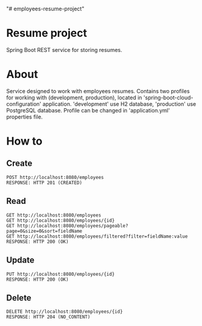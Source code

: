 "# employees-resume-project"

# Resume project

Spring Boot REST service for storing resumes.

# About

Service designed to work with employees resumes.
Contains two profiles for working with (development, production), located in 'spring-boot-cloud-configuration'
application.
'development' use H2 database, 'production' use PostgreSQL database.
Profile can be changed in 'application.yml' properties file.

# How to

## Create

    POST http://localhost:8080/employees
    RESPONSE: HTTP 201 (CREATED)

## Read

    GET http://localhost:8080/employees
    GET http://localhost:8080/employees/{id}
    GET http://localhost:8080/employees/pageable?page=0&size=0&sort=fieldName
    GET http://localhost:8080/employees/filtered?filter=fieldName:value
    RESPONSE: HTTP 200 (OK)

## Update

    PUT http://localhost:8080/employees/{id}
    RESPONSE: HTTP 200 (OK)

## Delete

    DELETE http://localhost:8080/employees/{id}
    RESPONSE: HTTP 204 (NO_CONTENT)
